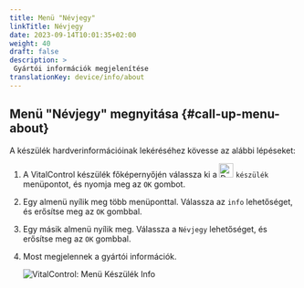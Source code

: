 ```yaml
---
title: Menü "Névjegy"
linkTitle: Névjegy
date: 2023-09-14T10:01:35+02:00
weight: 40
draft: false
description: >
 Gyártói információk megjelenítése
translationKey: device/info/about
---
```

## Menü "Névjegy" megnyitása {#call-up-menu-about}

A készülék hardverinformációinak lekéréséhez kövesse az alábbi lépéseket:

1. A VitalControl készülék főképernyőjén válassza ki a <img src="/icons/device.svg" width="25" align="bottom" alt="Device" /> `készülék` menüpontot, és nyomja meg az `OK` gombot.

2. Egy almenü nyílik meg több menüponttal. Válassza az `info` lehetőséget, és erősítse meg az `OK` gombbal.

3. Egy másik almenü nyílik meg. Válassza a `Névjegy` lehetőséget, és erősítse meg az `OK` gombbal.

4. Most megjelennek a gyártói információk.

   ![VitalControl: Menü Készülék Info](../images/about.png "Gyártói információk megjelenítése")

